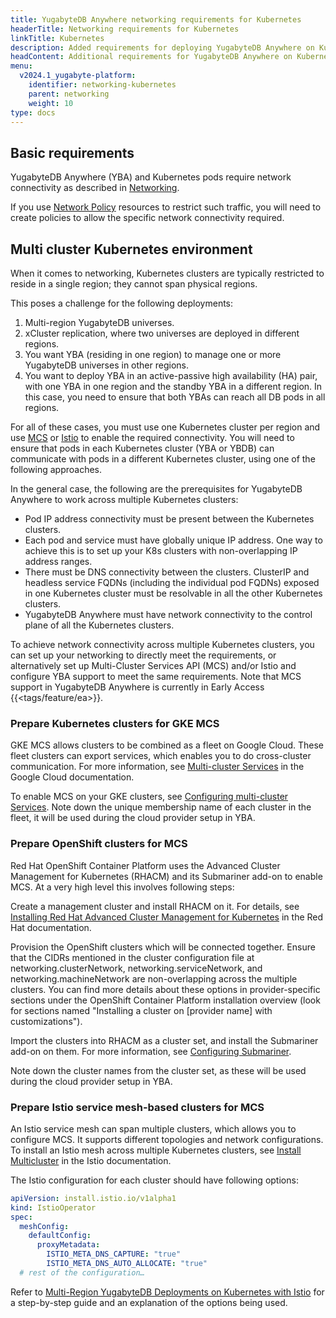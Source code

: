 ```yaml
---
title: YugabyteDB Anywhere networking requirements for Kubernetes
headerTitle: Networking requirements for Kubernetes
linkTitle: Kubernetes
description: Added requirements for deploying YugabyteDB Anywhere on Kubernetes.
headContent: Additional requirements for YugabyteDB Anywhere on Kubernetes
menu:
  v2024.1_yugabyte-platform:
    identifier: networking-kubernetes
    parent: networking
    weight: 10
type: docs
---
```


## Basic requirements

YugabyteDB Anywhere (YBA) and Kubernetes pods require network connectivity as described in [Networking](../networking/).

If you use [Network Policy](https://kubernetes.io/docs/concepts/services-networking/network-policies/) resources to restrict such traffic, you will need to create policies to allow the specific network connectivity required.

## Multi cluster Kubernetes environment

When it comes to networking, Kubernetes clusters are typically restricted to reside in a single region; they cannot span physical regions.

This poses a challenge for the following deployments:

1. Multi-region YugabyteDB universes.
1. xCluster replication, where two universes are deployed in different regions.
1. You want YBA (residing in one region) to manage one or more YugabyteDB universes in other regions.
1. You want to deploy YBA in an active-passive high availability (HA) pair, with one YBA in one region and the standby YBA in a different region. In this case, you need to ensure that both YBAs can reach all DB pods in all regions.

For all of these cases, you must use one Kubernetes cluster per region and use [MCS](https://multicluster.sigs.k8s.io/concepts/multicluster-services-api/) or [Istio](https://istio.io/) to enable the required connectivity. You will need to ensure that pods in each Kubernetes cluster (YBA or YBDB) can communicate with pods in a different Kubernetes cluster, using one of the following approaches.

In the general case, the following are the prerequisites for YugabyteDB Anywhere to work across multiple Kubernetes clusters:

- Pod IP address connectivity must be present between the Kubernetes clusters.
- Each pod and service must have globally unique IP address. One way to achieve this is to set up your K8s clusters with non-overlapping IP address ranges.
- There must be DNS connectivity between the clusters. ClusterIP and headless service FQDNs (including the individual pod FQDNs) exposed in one Kubernetes cluster must be resolvable in all the other Kubernetes clusters.
- YugabyteDB Anywhere must have network connectivity to the control plane of all the Kubernetes clusters.

To achieve network connectivity across multiple Kubernetes clusters, you can set up your networking to directly meet the requirements, or alternatively set up Multi-Cluster Services API (MCS) and/or Istio and configure YBA support to meet the same requirements. Note that MCS support in YugabyteDB Anywhere is currently in Early Access {{<tags/feature/ea>}}.

### Prepare Kubernetes clusters for GKE MCS

GKE MCS allows clusters to be combined as a fleet on Google Cloud. These fleet clusters can export services, which enables you to do cross-cluster communication. For more information, see [Multi-cluster Services](https://cloud.google.com/kubernetes-engine/docs/concepts/multi-cluster-services) in the Google Cloud documentation.

To enable MCS on your GKE clusters, see [Configuring multi-cluster Services](https://cloud.google.com/kubernetes-engine/docs/how-to/multi-cluster-services). Note down the unique membership name of each cluster in the fleet, it will be used during the cloud provider setup in YBA.

### Prepare OpenShift clusters for MCS

Red Hat OpenShift Container Platform uses the Advanced Cluster Management for Kubernetes (RHACM) and its Submariner add-on to enable MCS. At a very high level this involves following steps:

Create a management cluster and install RHACM on it. For details, see [Installing Red Hat Advanced Cluster Management for Kubernetes](https://access.redhat.com/documentation/en-us/red_hat_advanced_cluster_management_for_kubernetes/2.1/html/install/installing) in the Red Hat documentation.

Provision the OpenShift clusters which will be connected together. Ensure that the CIDRs mentioned in the cluster configuration file at networking.clusterNetwork, networking.serviceNetwork, and networking.machineNetwork are non-overlapping across the multiple clusters. You can find more details about these options in provider-specific sections under the OpenShift Container Platform installation overview (look for sections named "Installing a cluster on [provider name] with customizations").

Import the clusters into RHACM as a cluster set, and install the Submariner add-on on them. For more information, see [Configuring Submariner](https://access.redhat.com/documentation/en-us/red_hat_advanced_cluster_management_for_kubernetes/2.7/html/add-ons/add-ons-overview#configuring-submariner).

Note down the cluster names from the cluster set, as these will be used during the cloud provider setup in YBA.

### Prepare Istio service mesh-based clusters for MCS

An Istio service mesh can span multiple clusters, which allows you to configure MCS. It supports different topologies and network configurations. To install an Istio mesh across multiple Kubernetes clusters, see [Install Multicluster](https://istio.io/latest/docs/setup/install/multicluster/) in the Istio documentation.

The Istio configuration for each cluster should have following options:

```yaml
apiVersion: install.istio.io/v1alpha1
kind: IstioOperator
spec:
  meshConfig:
    defaultConfig:
      proxyMetadata:
        ISTIO_META_DNS_CAPTURE: "true"
        ISTIO_META_DNS_AUTO_ALLOCATE: "true"
  # rest of the configuration…
```

Refer to [Multi-Region YugabyteDB Deployments on Kubernetes with Istio](https://www.yugabyte.com/blog/multi-region-yugabytedb-deployments-on-kubernetes-with-istio/) for a step-by-step guide and an explanation of the options being used.
